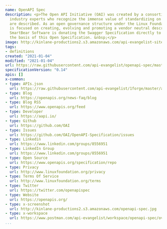 ```yaml
---
name: OpenAPI Spec
description: <p>The Open API Initiative (OAI) was created by a consortium of forward-looking
  industry experts who recognize the immense value of standardizing on how REST APIs
  are described. As an open governance structure under the Linux Foundation, the OAI
  is focused on creating, evolving and promoting a vendor neutral description format.
  SmartBear Software is donating the Swagger Specification directly to the OAI as
  the basis of this Open Specification. &nbsp;</p>
image: http://kinlane-productions2.s3.amazonaws.com/api-evangelist-site/company/logos/OpenAPI-Logo-Stacked-Pantone.png
tags:
- definitions
created: "2021-01-04"
modified: "2021-01-04"
url: https://raw.githubusercontent.com/api-evangelist/openapi-spec/master/apis.json
specificationVersion: "0.14"
apis: []
x-common:
- type: APIs.json
  url: https://raw.githubusercontent.com/api-evangelist/1forge/master/apis.json
- type: Blog
  url: https://openapis.org/news-faq/blog
- type: Blog RSS
  url: https://www.openapis.org/feed
- type: Developer
  url: https://aapi.io/
- type: Github
  url: https://github.com/OAI
- type: Issues
  url: https://github.com/OAI/OpenAPI-Specification/issues
- type: Linkedin
  url: https://www.linkedin.com/groups/8556951
- type: LinkedIn Group
  url: https://www.linkedin.com/groups/8556951
- type: Open Source
  url: https://www.openapis.org/specification/repo
- type: Privacy
  url: http://www.linuxfoundation.org/privacy
- type: Terms Of Service
  url: http://www.linuxfoundation.org/terms
- type: Twitter
  url: https://twitter.com/openapispec
- type: Website
  url: https://openapis.org/
- type: x-screenshot
  url: http://kinlane-productions2.s3.amazonaws.com/openapi-spec.jpg
- type: x-workspace
  url: https://www.postman.com/api-evangelist/workspace/openapi-spec/overview
...
```

